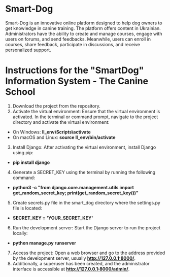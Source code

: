 # Smart-Dog
Smart-Dog is an innovative online platform designed to help dog owners to get knowledge in canine training. The platform offers content in Ukrainian. Administrators have the ability to create and manage courses, engage with users on forums, and send feedbacks. Meanwhile, users can enroll in courses, share feedback, participate in discussions, and receive personalized support.

# Instructions for the "SmartDog" Information System - The Canine School

1. Download the project from the repository.
2. Activate the virtual environment: Ensure that the virtual environment is activated. In the terminal or command prompt, navigate to the project directory and activate the virtual environment:
- On Windows: **ll_env\Scripts\activate**
- On macOS and Linux: **source ll_env/bin/activate**
3. Install Django: After activating the virtual environment, install Django using pip:
- **pip install django**
4. Generate a SECRET_KEY using the terminal by running the following command:
- **python3 -c "from django.core.management.utils import get_random_secret_key; print(get_random_secret_key())"**
5. Create secrets.py file in the smart_dog directory where the settings.py file is located:
- **SECRET_KEY = 'YOUR_SECRET_KEY'**
6. Run the development server: Start the Django server to run the project locally:
- **python manage.py runserver**
7. Access the project: Open a web browser and go to the address provided by the development server, usually **http://127.0.0.1:8000/**.
8. Additionally, a superuser has been created, and the administrator interface is accessible at **http://127.0.0.1:8000/admin/**.
